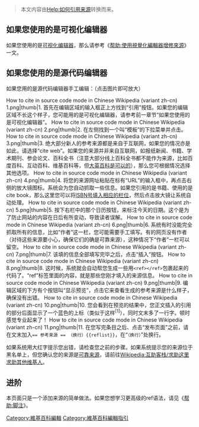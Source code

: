 > 本文内容由[Help:如何引用来源](https://zh.wikipedia.org/wiki/Help:如何引用来源)转换而来。


## 如果您使用的是可视化编辑器

如果您使用的是[可视化编辑器](https://zh.wikipedia.org/wiki/WP:可视化编辑器 "wikilink")，那么请参考《[帮助:使用視覺化編輯器增修來源](https://zh.wikipedia.org/wiki/帮助:使用視覺化編輯器增修來源 "wikilink")》一文。

## 如果您使用的是源代码编辑器

如果您用的是源代码编辑器手工编辑：（点击图片即可放大）

How to cite in source code mode in Chinese Wikipedia (variant zh-cn) 1.png|thumb|1. 首先在编辑区域的输入框正上方找到“引用”按钮。如果您的编辑区域不长这个样子，您可能用的是可视化编辑器，请参考前一章节“如果您使用的是可视化编辑器”。 How to cite in source code mode in Chinese Wikipedia (variant zh-cn) 2.png|thumb|2. 在左侧找到一个叫“模板”的下拉菜单并点击。 How to cite in source code mode in Chinese Wikipedia (variant zh-cn) 3.png|thumb|3. 绝大部分新人的参考来源都是来自于互联网，如果您的情况亦是如此，请选择“cite web”。如果您的来源并非来自互联网，如报纸新闻、书籍、学术期刊、参会论文、百科全书（注意大部分线上百科全书都不能作为来源，比如百度百科、互动百科、维基百科等，但[大英百科是可以的](https://zh.wikipedia.org/wiki/大英百科 "wikilink")），那么您可根据情况选择其他选项。 How to cite in source code mode in Chinese Wikipedia (variant zh-cn) 4.png|thumb|4. 将您的来源网址粘贴在标有“URL”的输入框中，再点击右侧的放大镜图标。系统会为您自动抓取一些信息。如果您引用的是书籍、使用的是cite book，那么这里您可以将[ISBN号填入相应的栏位](https://zh.wikipedia.org/wiki/ISBN "wikilink")，然后点击放大镜让系统自动处理。 How to cite in source code mode in Chinese Wikipedia (variant zh-cn) 5.png|thumb|5. 按下右栏中的那个日历按钮，来标注今天的日期。这个是为了防止网站的内容在日后有所变动，导致读者误解。 How to cite in source code mode in Chinese Wikipedia (variant zh-cn) 6.png|thumb|6. 系统有时没能完全抓取所有的信息，比如“作者”这一栏，您可能需要手工填写。有的网页没有作者（对待这些来源要小心，确保它们的确是可靠来源），这种情况下“作者”一栏可以留空。 How to cite in source code mode in Chinese Wikipedia (variant zh-cn) 7.png|thumb|7. 该填的信息全部填写完毕之后，点击“插入”按钮。 How to cite in source code mode in Chinese Wikipedia (variant zh-cn) 8.png|thumb|8. 这时候，系统就会自动帮您生成一些用`<ref></ref>`包裹起来的代码了。“ref”标签里面的内容，就是那些您刚才填入的来源信息。 How to cite in source code mode in Chinese Wikipedia (variant zh-cn) 9.png|thumb|9. 编辑区域的下方有个按钮叫“显示预览”，点击它来查看生成的参考来源是什么样子，确保没有出错。 How to cite in source code mode in Chinese Wikipedia (variant zh-cn) 10.png|thumb|10. 您会看到在预览的结果中，您正文插入的引用的部分后面显示了一个蓝色的上标（类似于这样<sup>\[1\]</sup>），同时文末多了一行字。顿时感觉专业起来了！ How to cite in source code mode in Chinese Wikipedia (variant zh-cn) 11.png|thumb|11. 在您写完条目之后、点击“发布页面”之前，请在文末加入`== 参考来源 == （换行）{{reflist}}`，在“`（换行）`”处换行。

如果系统用大红字提示您出错，请检查您之前的步骤。如果系统提示您的来源位于黑名单上，但您确认您的来源是[可靠来源](https://zh.wikipedia.org/wiki/WP:8S "wikilink")，请前往[Wikipedia:互助客栈/求助这里求助其他维基人](https://zh.wikipedia.org/wiki/Wikipedia:互助客栈/求助 "wikilink")。

## 进阶

本页面只是一个添加来源的简单做法。如果您想学习更高级的ref语法，请见《[帮助:脚注](https://zh.wikipedia.org/wiki/帮助:脚注 "wikilink")》。

[Category:維基百科編輯](https://zh.wikipedia.org/wiki/Category:維基百科編輯 "wikilink") [Category:維基百科編輯指引](https://zh.wikipedia.org/wiki/Category:維基百科編輯指引 "wikilink")